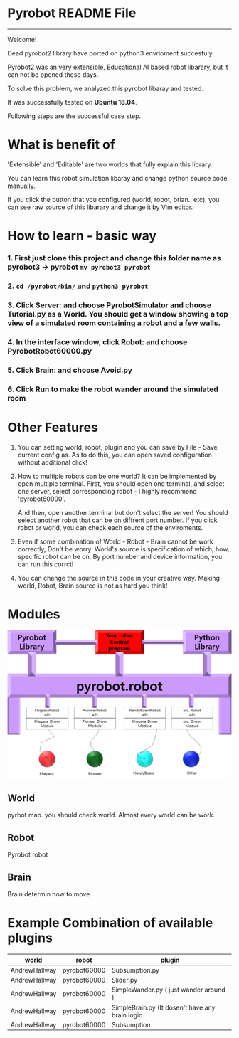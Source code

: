 # Pyrobot README File
----------------

Welcome!

Dead pyrobot2 library have ported on python3 envrioment succesfuly.

Pyrobot2 was an very extensible, Educational AI based robot libarary, but it can not be opened these days.

To solve this problem, we analyzed this pyrobot libaray and tested. 

It was successfully tested on **Ubuntu 18.04**. 

Following steps are the successful case step. 

# What is benefit of 

'Extensible' and 'Editable' are two worlds that fully explain this library.

You can learn this robot simulation libaray and change python source code manually.

If you click the button that you configured (world, robot, brian.. etc), you can see raw source of this libarary and change it by Vim editor.

# How to learn - basic way

### 1. First just clone this project and change this folder name as pyrobot3 -> pyrobot `mv pyrobot3 pyrobot`

### 2. `cd /pyrobot/bin/` and `python3 pyrobot` 

### 3. Click Server: and choose PyrobotSimulator and choose Tutorial.py as a World. You should get a window showing a top view of a simulated room containing a robot and a few walls.

### 4. In the interface window, click Robot: and choose PyrobotRobot60000.py

### 5. Click Brain: and choose Avoid.py

### 6. Click Run to make the robot wander around the simulated room

# Other Features

1. You can setting world, robot, plugin and you can save by File - Save current config as. As to do this, you can open saved configuration without additional click!

2. How to multiple robots can be one world? It can be implemented by open multiple terminal. First, you should open one terminal, and select one server, select corresponding robot - I highly recommend 'pyrobot60000'.

   And then, open another terminal but don't select the server! You should select another robot that can be on diffrent port number. If you click robot or world, you can check each source of the enviroments.  

3. Even if some combination of World - Robot - Brain cannot be work correctly, Don't be worry. World's source is specification of which, how, specific robot can be on. By port number and device information, you can run this corrctl

4. You can change the source in this code in your creative way. Making world, Robot, Brain source is not as hard you think! 

# Modules

![modules.png](modules.png)

## World

pyrbot map. you should check world. Almost every world can be work.

## Robot

Pyrobot robot 

## Brain

Brain determin how to move 

# Example Combination of available plugins


| world           | robot          | plugin                                          |
| --------------- | -------------- | -----------------                               |
| AndrewHallway   | pyrobot60000   | Subsumption.py                                  |
| AndrewHallway   | pyrobot60000   | Slider.py                                       |
| AndrewHallway   | pyrobot60000   | SimpleWander.py   ( just wander around )        |
| AndrewHallway   | pyrobot60000   | SimpleBrain.py (It dosen't have any brain logic |
| AndrewHallway   | pyrobot60000   | Subsumption                                     |



